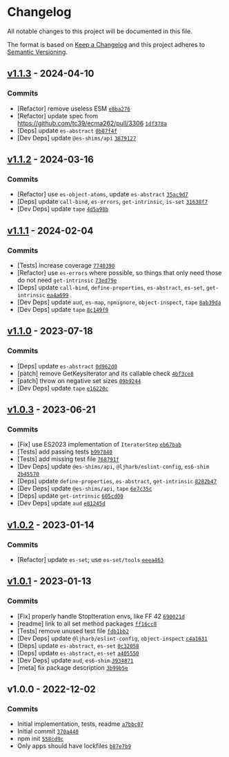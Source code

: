 # Changelog

All notable changes to this project will be documented in this file.

The format is based on [Keep a Changelog](https://keepachangelog.com/en/1.0.0/)
and this project adheres to [Semantic Versioning](https://semver.org/spec/v2.0.0.html).

## [v1.1.3](https://github.com/es-shims/Set.prototype.union/compare/v1.1.2...v1.1.3) - 2024-04-10

### Commits

- [Refactor] remove useless ESM [`e8ba276`](https://github.com/es-shims/Set.prototype.union/commit/e8ba276a947b4a130712fd27ca7f7079bc30566b)
- [Refactor] update spec from https://github.com/tc39/ecma262/pull/3306 [`1df378a`](https://github.com/es-shims/Set.prototype.union/commit/1df378a2df3503debbd40e2a6e8bf4d73af95d1e)
- [Deps] update `es-abstract` [`0b87f4f`](https://github.com/es-shims/Set.prototype.union/commit/0b87f4f2a57d443c343312468a7b77d5162f7e82)
- [Dev Deps] update `@es-shims/api` [`3879127`](https://github.com/es-shims/Set.prototype.union/commit/3879127fba276d4a534fc9e2b701712e79cfb212)

## [v1.1.2](https://github.com/es-shims/Set.prototype.union/compare/v1.1.1...v1.1.2) - 2024-03-16

### Commits

- [Refactor] use `es-object-atoms`, update `es-abstract` [`35ac9d7`](https://github.com/es-shims/Set.prototype.union/commit/35ac9d739f9d5905cffff1f57046212a4135b3d8)
- [Deps] update `call-bind`, `es-errors`, `get-intrinsic`, `is-set` [`31638f7`](https://github.com/es-shims/Set.prototype.union/commit/31638f76c2018e0311e02af12ee19cca45272693)
- [Dev Deps] update `tape` [`4d5a98b`](https://github.com/es-shims/Set.prototype.union/commit/4d5a98ba6d01d08d40b1c433073ea6b9494c8089)

## [v1.1.1](https://github.com/es-shims/Set.prototype.union/compare/v1.1.0...v1.1.1) - 2024-02-04

### Commits

- [Tests] increase coverage [`7740390`](https://github.com/es-shims/Set.prototype.union/commit/7740390858d17d8317731bc2488a71225f530b10)
- [Refactor] use `es-errors` where possible, so things that only need those do not need `get-intrinsic` [`73ed79e`](https://github.com/es-shims/Set.prototype.union/commit/73ed79ed99633f3e15001d262a715dfef3a25136)
- [Deps] update `call-bind`, `define-properties`, `es-abstract`, `es-set`, `get-intrinsic` [`ea4a699`](https://github.com/es-shims/Set.prototype.union/commit/ea4a6993088d4e56ea0fc699d8eb19240c9311ae)
- [Dev Deps] update `aud`, `es-map`, `npmignore`, `object-inspect`, `tape` [`8ab39da`](https://github.com/es-shims/Set.prototype.union/commit/8ab39dab1817226d0baa0ff30a60bc152e10a360)
- [Dev Deps] update `tape` [`8c149f9`](https://github.com/es-shims/Set.prototype.union/commit/8c149f9608907fa9f31c7982f58707f7ae13d530)

## [v1.1.0](https://github.com/es-shims/Set.prototype.union/compare/v1.0.3...v1.1.0) - 2023-07-18

### Commits

- [Deps] update `es-abstract` [`0d962d0`](https://github.com/es-shims/Set.prototype.union/commit/0d962d0a4f94f0a4d369d854cf97a800ecd2734b)
- [patch] remove GetKeysIterator and its callable check [`4bf3ce8`](https://github.com/es-shims/Set.prototype.union/commit/4bf3ce8dcb4f2c6172c663cb1a636fedf6f6470c)
- [patch] throw on negative set sizes [`09b9244`](https://github.com/es-shims/Set.prototype.union/commit/09b9244bda70f84f6b29570434efc1390d34324a)
- [Dev Deps] update `tape` [`e16220c`](https://github.com/es-shims/Set.prototype.union/commit/e16220cca8ebeb89333faeab5a2a70d65bdc5224)

## [v1.0.3](https://github.com/es-shims/Set.prototype.union/compare/v1.0.2...v1.0.3) - 2023-06-21

### Commits

- [Fix] use ES2023 implementation of `IteratorStep` [`eb67bab`](https://github.com/es-shims/Set.prototype.union/commit/eb67babd7ad461179331b23c33c15e5d39af5d0d)
- [Tests] add passing tests [`b997840`](https://github.com/es-shims/Set.prototype.union/commit/b99784094a07ddbed10965e117bfca83a10f4a1c)
- [Tests] add missing test file [`768791f`](https://github.com/es-shims/Set.prototype.union/commit/768791f781238bdfe871315b413b82ee9e22dff7)
- [Dev Deps] update `@es-shims/api`, `@ljharb/eslint-config`, `es6-shim` [`2b45570`](https://github.com/es-shims/Set.prototype.union/commit/2b455701ed744cde8c685106ad521ce0d91dbb77)
- [Deps] update `define-properties`, `es-abstract`, `get-intrinsic` [`8282b47`](https://github.com/es-shims/Set.prototype.union/commit/8282b474b9b70cf8a42e5463c2426168c44ac163)
- [Dev Deps] update `@es-shims/api`, `tape` [`6e7c35c`](https://github.com/es-shims/Set.prototype.union/commit/6e7c35c04a3517d5fa0196376d3eb5c9d537cc9d)
- [Deps] update `get-intrinsic` [`605cd00`](https://github.com/es-shims/Set.prototype.union/commit/605cd00567edba944f7a4da1db5764f6d5fdc135)
- [Dev Deps] update `aud` [`e81245d`](https://github.com/es-shims/Set.prototype.union/commit/e81245d1ac18ceddd2ef2cfdf4f75dafa1f6747b)

## [v1.0.2](https://github.com/es-shims/Set.prototype.union/compare/v1.0.1...v1.0.2) - 2023-01-14

### Commits

- [Refactor] update `es-set`; use `es-set/tools` [`eeea463`](https://github.com/es-shims/Set.prototype.union/commit/eeea463d30f9d9d2dad7efedf2e5d1acf1e8211a)

## [v1.0.1](https://github.com/es-shims/Set.prototype.union/compare/v1.0.0...v1.0.1) - 2023-01-13

### Commits

- [Fix] properly handle StopIteration envs, like FF 42 [`690021d`](https://github.com/es-shims/Set.prototype.union/commit/690021d7e55a95ae4f8370b17be13433a347921b)
- [readme] link to all set method packages [`ff16cc8`](https://github.com/es-shims/Set.prototype.union/commit/ff16cc8f8c53c3636a274b159e5f9f5e69f1cd6f)
- [Tests] remove unused test file [`fdb1bb2`](https://github.com/es-shims/Set.prototype.union/commit/fdb1bb28a82e298d0b78999b67d1596e406644a2)
- [Dev Deps] update `@ljharb/eslint-config`, `object-inspect` [`c4a1631`](https://github.com/es-shims/Set.prototype.union/commit/c4a1631cf9dcafc15bb66c86665c6aeb3304d6cd)
- [Deps] update `es-abstract`, `es-set` [`0c32058`](https://github.com/es-shims/Set.prototype.union/commit/0c32058ab9db4453bf906202baab1d4c3a63d2ab)
- [Deps] update `es-abstract`, `es-set` [`a405550`](https://github.com/es-shims/Set.prototype.union/commit/a4055500cf8485d99e4766da4f77431ab24073de)
- [Dev Deps] update `aud`, `es6-shim` [`3934871`](https://github.com/es-shims/Set.prototype.union/commit/39348712fafba38320ea2fb36041d3aa482b073a)
- [meta] fix package description [`3b99b5e`](https://github.com/es-shims/Set.prototype.union/commit/3b99b5edc9fa69a2e2374d1061cfc82a5462e44e)

## v1.0.0 - 2022-12-02

### Commits

- Initial implementation, tests, readme [`a7bbc07`](https://github.com/es-shims/Set.prototype.union/commit/a7bbc0794a249af8a99f820a038bb620912b46e0)
- Initial commit [`370a440`](https://github.com/es-shims/Set.prototype.union/commit/370a44001e17a4661e26d6c56383a5b243068717)
- npm init [`558cd9c`](https://github.com/es-shims/Set.prototype.union/commit/558cd9cc89dfceb1c8d46cf897f8244665003c15)
- Only apps should have lockfiles [`b87e7b9`](https://github.com/es-shims/Set.prototype.union/commit/b87e7b9a059784284e787d06f3fc960d90c2048e)

